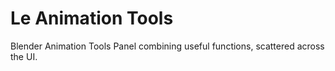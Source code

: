 # Le Animation Tools
Blender Animation Tools Panel combining useful functions, scattered across the UI.


